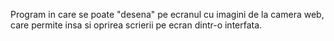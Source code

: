 Program in care se poate "desena" pe ecranul cu imagini de la camera web, care permite insa si oprirea scrierii pe ecran dintr-o interfata.
